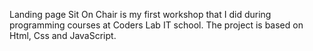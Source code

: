 Landing page Sit On Chair is my first workshop that I did during programming courses at Coders Lab IT school. The project is based on Html, Css and JavaScript.
